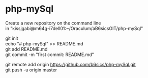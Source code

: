 # php-mySql


Create a new repository on the command line  
in "kissjgabi@m64g-i7dell01:~/Oraculum/aB6sicsGIT/php-mySql"  
  
git init  
echo "# php-mySql" >> README.md  
git add README.md  
git commit -m "first commit: README.md"  
  
git remote add origin https://github.com/b6sics/php-mySql.git  
git push -u origin master  

